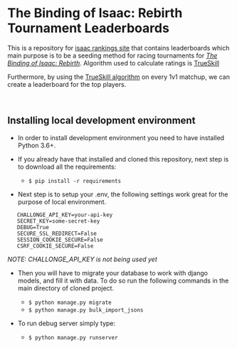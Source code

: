 # The Binding of Isaac: Rebirth Tournament Leaderboards

This is a repository for [isaac rankings site](https://http://isaacrankings.com/) that contains leaderboards which main purpose is to be a seeding method for racing tournaments for *[The Binding of Isaac: Rebirth](http://store.steampowered.com/app/250900/The_Binding_of_Isaac_Rebirth/)*. Algorithm used to calculate ratings is [TrueSkill](https://www.microsoft.com/en-us/research/wp-content/uploads/2007/01/NIPS2006_0688.pdf)

Furthermore, by using the [TrueSkill algorithm](https://www.microsoft.com/en-us/research/wp-content/uploads/2007/01/NIPS2006_0688.pdf) on every 1v1 matchup, we can create a leaderboard for the top players.

<br />

## Installing local development environment

* In order to install development environment you need to have installed Python 3.6+.

* If you already have that installed and cloned this repository, next step is to download all the requirements:
   * `$ pip install -r requirements`

* Next step is to setup your .env, the following settings work great for the purpose of local environment.

```
   CHALLONGE_API_KEY=your-api-key
   SECRET_KEY=some-secret-key
   DEBUG=True
   SECURE_SSL_REDIRECT=False
   SESSION_COOKIE_SECURE=False
   CSRF_COOKIE_SECURE=False
```
   
*NOTE: CHALLONGE_API_KEY is not being used yet*

* Then you will have to migrate your database to work with django models, and fill it with data. To do so run the following commands in the main directory of cloned project.
   * `$ python manage.py migrate`
   * `$ python manage.py bulk_import_jsons`

* To run debug server simply type:
   * `$ python manage.py runserver`
